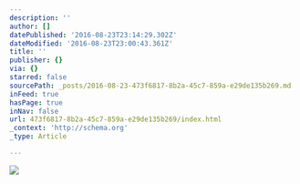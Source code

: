```yaml
---
description: ''
author: []
datePublished: '2016-08-23T23:14:29.302Z'
dateModified: '2016-08-23T23:00:43.361Z'
title: ''
publisher: {}
via: {}
starred: false
sourcePath: _posts/2016-08-23-473f6817-8b2a-45c7-859a-e29de135b269.md
inFeed: true
hasPage: true
inNav: false
url: 473f6817-8b2a-45c7-859a-e29de135b269/index.html
_context: 'http://schema.org'
_type: Article

---
```

![](https://the-grid-user-content.s3-us-west-2.amazonaws.com/350affe8-f012-4c1d-bb5d-5fce0c5cc263.jpg)